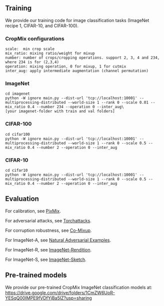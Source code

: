 ## Training
We provide our training code for image classification tasks (ImageNet recipe 1, CIFAR-10, and CIFAR-100). 


### CropMix configurations
```
scale:  min crop scale
mix_ratio: mixing ratio/weight for mixup
number: number of crops/cropping operations. support 2, 3, 4 and 234, where 234 is for (2,3,4)
operation: mixing operation, 0 for mixup, 1 for cutmix
inter_aug: apply intermediate augmentation (channel permutation)
```

### ImageNet
```
cd imagenet
python -W ignore main.py --dist-url 'tcp://localhost:10001' --multiprocessing-distributed --world-size 1 --rank 0 --scale 0.01 --mix_ratio 0.4 --number 234 --operation 0 --inter_aug\
[your imagenet-folder with train and val folders]
```

### CIFAR-100
```
cd cifar100
python -W ignore main.py --dist-url 'tcp://localhost:10001' --multiprocessing-distributed --world-size 1 --rank 0 --scale 0.5 --mix_ratio 0.4 --number 2 --operation 0 --inter_aug
```

### CIFAR-10
```
cd cifar10
python -W ignore main.py --dist-url 'tcp://localhost:10001' --multiprocessing-distributed --world-size 1 --rank 0 --scale 0.5 --mix_ratio 0.4 --number 2 --operation 0 --inter_aug
```

## Evaluation

For calibration, see [PixMix](https://github.com/andyzoujm/pixmix).

For adversarial attacks, see [Torchattacks](https://github.com/Harry24k/adversarial-attacks-pytorch). 

For corruption robustness, see [Co-Mixup](https://github.com/snu-mllab/Co-Mixup).

For ImageNet-A, see [Natural Adversarial Examples](https://github.com/hendrycks/natural-adv-examples).

For ImageNet-R, see [ImageNet-Rendition](https://github.com/hendrycks/imagenet-r).

For ImageNet-S, see [ImageNet-Sketch](https://github.com/HaohanWang/ImageNet-Sketch).

## Pre-trained models

We provide our pre-trained CropMix ImageNet classification models at: https://drive.google.com/drive/folders/1CmZW6UoR-YESqQ00IMPE9fVDfYjBa5IZ?usp=sharing


